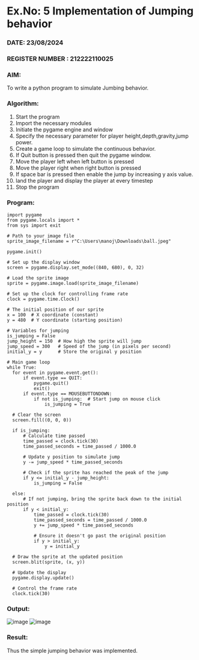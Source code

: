 # Ex.No: 5  Implementation of Jumping behavior 
### DATE:       23/08/2024                                                                     
### REGISTER NUMBER : 212222110025
### AIM: 
To write a python program to simulate Jumbing behavior. 
### Algorithm:
1. Start the program
2. Import the necessary modules
3. Initiate the pygame engine and window
4. Specify the necessary parameter for player height,depth,gravity,jump power. 
5. Create a game loop to simulate the continuous behavior.
6. If Quit button is pressed then quit the pygame window.
7. Move the player left when left button is pressed
8. Move the player right when right button is pressed
9. If space bar is pressed then enable the jump by increasing y axis value.
10. land the player and display the player at every timestep
11.  Stop the program
 ### Program:
 ```
import pygame
from pygame.locals import *
from sys import exit

# Path to your image file
sprite_image_filename = r"C:\Users\manoj\Downloads\ball.jpeg"

pygame.init()

# Set up the display window
screen = pygame.display.set_mode((840, 680), 0, 32)

# Load the sprite image
sprite = pygame.image.load(sprite_image_filename)

# Set up the clock for controlling frame rate
clock = pygame.time.Clock()

# The initial position of our sprite
x = 100  # X coordinate (constant)
y = 480  # Y coordinate (starting position)

# Variables for jumping
is_jumping = False
jump_height = 150  # How high the sprite will jump
jump_speed = 300   # Speed of the jump (in pixels per second)
initial_y = y      # Store the original y position

# Main game loop
while True:
   for event in pygame.event.get():
       if event.type == QUIT:
           pygame.quit()
           exit()
       if event.type == MOUSEBUTTONDOWN:
           if not is_jumping:  # Start jump on mouse click
               is_jumping = True

   # Clear the screen
   screen.fill((0, 0, 0))

   if is_jumping:
       # Calculate time passed
       time_passed = clock.tick(30)
       time_passed_seconds = time_passed / 1000.0
       
       # Update y position to simulate jump
       y -= jump_speed * time_passed_seconds
       
       # Check if the sprite has reached the peak of the jump
       if y <= initial_y - jump_height:
           is_jumping = False
   
   else:
       # If not jumping, bring the sprite back down to the initial position
       if y < initial_y:
           time_passed = clock.tick(30)
           time_passed_seconds = time_passed / 1000.0
           y += jump_speed * time_passed_seconds
           
           # Ensure it doesn't go past the original position
           if y > initial_y:
               y = initial_y

   # Draw the sprite at the updated position
   screen.blit(sprite, (x, y))
   
   # Update the display
   pygame.display.update()

   # Control the frame rate
   clock.tick(30)
```











### Output:
![image](https://github.com/user-attachments/assets/f917723a-9bf1-4f70-84ee-a6ccf94d992d)
![image](https://github.com/user-attachments/assets/60ec4648-b081-4cdf-a545-43a7f8c45ee7)
### Result:
Thus the simple jumping behavior was implemented.






